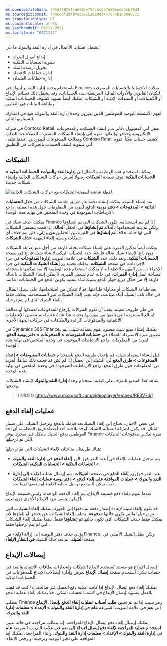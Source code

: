 ```yaml
---
ms.openlocfilehash: 76fd7807effa668de756c3cdc7e59cec03cb89d4
ms.sourcegitcommit: 7d4cc5f2048fa309552e39da447684b1d06d0772
ms.translationtype: HT
ms.contentlocale: ar-SA
ms.lasthandoff: 03/13/2021
ms.locfileid: "6071143"
---
```

تشمل عمليات الأعمال في إدارة النقد والبنوك ما يلي:

- إيداع أموال البنوك
- تسوية الحسابات البنكية
- تحويل أرصدة البنك
- إدارة خطابات الاعتماد
- إدارة خطابات الضمان

باستخدام وحدة إدارة النقد والبنوك في Finance، يمكنك الاحتفاظ بالحسابات المصرفية للكيان القانوني والأدوات المالية المرتبطة بهذه الحسابات، وقد يشمل ذلك قسائم الإيداع أو الكمبيالات أو السندات الإذنية أو الشيكات. يمكنك أيضاً تسوية كشوف الحسابات البنكية وطباعة البيانات في التقارير. 

لفهم الأنشطة اليومية للموظفين الذين يديرون وحدة إدارة النقد والبنوك، ضع في اعتبارك السيناريو التالي.

في شركة Contoso ‏Retail، تعمل آني كمسؤول دفاتر تدير إنشاء الشيكات والمدفوعات الإلكترونية وحذفها وإلغائها. تقوم آني بإنشاء الشيكات المستردة للعملاء عند الطلب ومعالجة المدفوعات للموردين. عندما تتلقى Contoso ‏Retail كشف حساب بنكياً، تقوم آني بتسوية كشف الحساب بالحركات في التطبيق.

## <a name="checks"></a>الشيكات 

يمكنك استخدام هذه الوظيفة بالانتقال إلى **إدارة النقد والبنوك> الحسابات البنكية > الحسابات البنكية**. توفر صفحة **الشيكات** وصولاً لعرض حركات الشيكات الحالية وإنشاء شيكات جديدة.

[ ![لقطة شاشة لصفحة الشيكات مع حركات الشيكات الحالية.](../media/check-page.png) ](../media/check-page.png#lightbox)

بعد إنشاء الشيك، يمكنك إنشاء دفعة عن طريق طباعة الشيكات من خلال **الحسابات الدائنة > المدفوعات > دفتر يومية الدفع**. لمزيد من المعلومات حول هذه العملية، راجع الارتباطات الموجودة في وحدة الملخص في نهاية هذه الوحدة.

يمكنك حذف شيك في Finance إذا لم يتم استخدامه. تكون الشيكات التي تم إنشاؤها ولكن لم يتم استخدامها بالحالة **تم إنشاؤها** في الحقل **الحالة**. إذا قمت بتضمين الشيكات التي لها حالة بخلاف **تم إنشاؤها** في الفترة بين الحقلين **من** و **إلى**، فلن يتم حذف أي شيكات وسيتم إلغاء المهمة **حذف الشيكات**.

يمكنك أيضاً تمكين القدرة على إنشاء شيكات بحالة فارغة من أجل منع إضاعة الشيكات دون داع. لإنشاء شيك بحالة فارغة، حدد الحساب البنكي لإنشاء شيك فارغ في صفحة **الحسابات البنكية**. وبعد ذلك، حدد **الشيكات** في علامة التبويب **إدارة المدفوعات** في جزء الإجراءات. في صفحة **الشيكات**، يمكنك تحديد زر **إنشاء الشيكات البنكية** في جزء الإجراءات. من المهم ملاحظة أنه لا يمكنك استخدام هذه الوظيفة إلا بعد تمكينها باستخدام مساحة عمل **إدارة الميزات**. في حالة عدم تشغيل الميزة، لا يمكن إنشاء الشيكات بالحالة فارغة إلا من خلال مربع حوار ‏‫الدفع بشيك أثناء عملية تكوين الدفع في الحسابات الدائنة.

بعد طباعة الشيكات أو محاولة طباعتها، قد لا تتمكن من استخدامها. على سبيل المثال، في حالة تلف الشيك أثناء طباعته، فإنه يجب إلغاء الشيكات غير المستخدمة. يمكنك فقط إلغاء الشيك الذي لم يتم ترحيله.

في ظل ظروف معينة، يجب أن تقوم الشركات بإرجاع المدفوعات لعملائها أو معالجة المبالغ المستردة التي تلقتها من مورديها. يحدث هذا عادةً عندما يتم تضمين الإشعارات الائتمانية والمدفوعات الزائدة والمكافآت في حركات الجهة الأخرى.

في Dynamics 365 Finance، يمكنك إنشاء مبلغ شيك مسترد يقوم بطباعة شيك. يتم تطبيق ميزة الاسترداد للعملاء في **حسابات المقبوضات > المدفوعات > دفتر يومية الدفع**. لمزيد من المعلومات، راجع الارتباطات الموجودة في وحدة الملخص في نهاية هذه الوحدة.

قبل إنشاء استرداد شيك، قم بإعداد طريقة للدفع باستخدام **حسابات المقبوضات > إعداد المدفوعات > طرق الدفع** لرد الشيك إلى العميل إذا لم تكن قد فعلت ذلك سابقاً. لمزيد من المعلومات حول طرق الدفع، راجع الارتباطات الموجودة في وحدة الملخص في نهاية هذه الوحدة.

شاهد هذا الفيديو للتعرف على كيفية استخدام وحدة **إدارة النقد والبنوك** لإنشاء الشيكات وحذفها.
 
> [!VIDEO https://www.microsoft.com/videoplayer/embed/RE3V74i]

## <a name="payment-reversals"></a>عمليات إلغاء الدفع 

في بعض الأحيان، تحتاج إلى إلغاء الشيك بعد قيامك بالدفع وترحيل الشيك. على سبيل المثال، قد يكون لشركة التسليم الشيك، أو قد يلاحظ أحد أعضاء فريق المحاسبة أن أحد الموظفين يدفع الشيك بشكل غير صحيح. يوفر Finance ميزة لعكس مدفوعات الشيكات التي تم ترحيلها.

هناك طريقتان متاحتان لإلغاء الشيكات التي تم ترحيلها:

- يتم ترحيل عمليات الإلغاء فوراً عند النقر فوق الزر **إلغاء الدفع** في **إدارة النقد والبنوك** > **الحسابات البنكية > الحسابات البنكية، الشيكات**.

- عند النقر فوق زر **إلغاء الدفع** في صفحة **الشيكات**، يتم إرسال عملية الإلغاء إلى **إدارة النقد والبنوك > عمليات الموافقة على إلغاء الدفع > دفتر يومية عمليات إلغاء الشيكات** حيث يمكن للمراجع ترحيل عملية الإلغاء أو رفضها فيما بعد.

عندما تقوم بإلغاء دفع قسيمة الإيداع، يتم إلغاء الدفعة الواحدة، وليس قسيمة الإيداع بأكملها. وتبقى بنود الإيداع الأخرى دون تغيير.

قد تقوم بإلغاء شيك لإعادة إصدار دفعة تم دفعها إلى المورد. يمكنك إلغاء الشيكات التي تم ترحيلها والتي تكون حالتها **مدفوعة**. يختلف إلغاء الشيكات عن حذفها أو إلغاؤها لأنه يمكنك فقط حذف الشيكات التي تكون حالتها **تم إنشاؤها** فقط، بينما يمكنك إلغاء الشيكات التي لم يتم ترحيلها فقط.

يؤدي حذف دفتر اليومية إلى إزالة الإلغاء من Finance، ولكن يظل الشيك الأصلي في صفحة **الشيك**. لم تعد حالة الشيك **في انتظار الإلغاء**.

## <a name="deposit-slips"></a>إيصالات الإيداع 

إيصال الإيداع هو مستند يُستخدم لإيداع الشيكات وإشعارات بطاقات الائتمان والنقد في حساب بنكي. استخدم صفحة **إيصال الإيداع** لعرض وإدارة إيصالات الإيداع للمدفوعات في الحسابات البنكية.

يمكنك إلغاء دفع إيصال الإيداع إذا كانت عملية دفع العميل غير صالحة. إذا كنت قد قمت بالفعل بتسوية إيصال الإيداع في كشف الحساب البنكي، فلا يمكنك إلغاء عملية الدفع. 

يتطلب Finance رمز سبب إذا تم تم تعيين **طلب أسباب عمليات إلغاء الدفع بإيصال الإيداع‬‏‫** إلى **نعم** في علامة التبويب السريعة **عام** في **إدارة النقد والبنوك > الإعداد > معلمات إدارة النقد والبنوك**.

يمكنك إرسال إلغاء دفع إيصال الإيداع للمراجعة. إنه يتطلب مراجعة في حالة تعيين **استخدام عملية المراجعة لإلغاء دفع إيصال الإيداع‬‏‫‬‏‫** إلى **نعم** في علامة التبويب السريعة **عام** في **إدارة النقد والبنوك > الإعداد > معلمات إدارة النقد والبنوك**. وأثناء المراجعة، يمكنك إما الموافقة على دفتر اليومية وترحيله أو رفض الإلغاء.